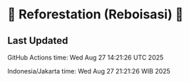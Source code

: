 
# 🌳 Reforestation (Reboisasi) 🌲

## Last Updated

GitHub Actions time: Wed Aug 27 14:21:26 UTC 2025

Indonesia/Jakarta time: Wed Aug 27 21:21:26 WIB 2025
